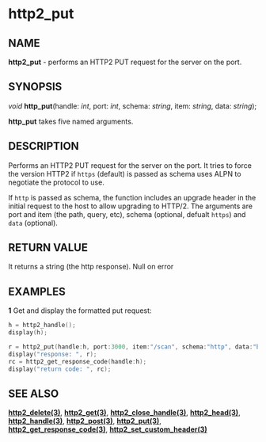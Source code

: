 # http2_put

## NAME

**http2_put** - performs an HTTP2 PUT request for the server on the port.

## SYNOPSIS

*void* **http_put**(handle: *int*, port: *int*, schema: *string*, item: *string*, data: *string*);

**http_put** takes five named arguments.

## DESCRIPTION
Performs an HTTP2 PUT request for the server on the port. It tries to force the version HTTP2 if `https` (default) is passed as schema uses ALPN to negotiate the protocol to use.

If `http` is passed as schema, the function includes an upgrade header in the initial request to the host to allow upgrading to HTTP/2.
The arguments are port and item (the path, query, etc), schema (optional, defualt `https`) and `data` (optional).

## RETURN VALUE
It returns a string (the http response). Null on error

## EXAMPLES

**1** Get and display the formatted put request:
```cpp
h = http2_handle();
display(h);

r = http2_put(handle:h, port:3000, item:"/scan", schema:"http", data:"bad scan config format");
display("response: ", r);
rc = http2_get_response_code(handle:h);
display("return code: ", rc);
```

## SEE ALSO

**[http2_delete(3)](http2_delete.md)**, **[http2_get(3)](http2_get.md)**, **[http2_close_handle(3)](http2_close_handle.md)**, **[http2_head(3)](http2_head.md)**, **[http2_handle(3)](http2_handle.md)**, **[http2_post(3)](http2_post.md)**, **[http2_put(3)](http2_put.md)**, **[http2_get_response_code(3)](http2_get_response_code.md)**, **[http2_set_custom_header(3)](http2_set_custom_header.md)**
